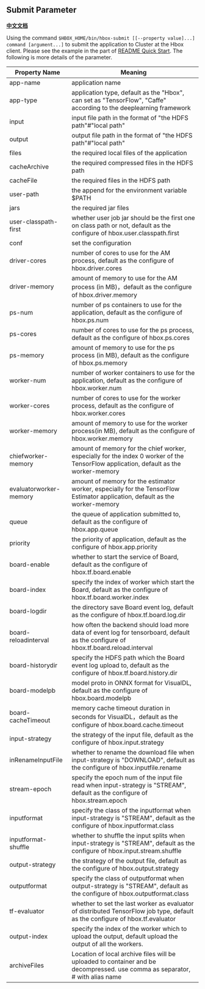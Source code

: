 ## Submit Parameter

[**中文文档**](./submit_cn.md)

Using the command `$HBOX_HOME/bin/hbox-submit [[--property value]...] command [argument...]` to submit the application to Cluster at the Hbox client.
Please see the example in the part of [README Quick Start](../README.md). The following is more details of the parameter.

Property Name | Meaning  
---------------- | ---------------  
app-name | application name  
app-type | application type, default as the "Hbox", can set as "TensorFlow", "Caffe" according to the deeplearning framework
input | input file path in the format of "the HDFS path"#"local path"  
output | output file path in the format of "the HDFS path"#"local path"  
files | the required local files of the application
cacheArchive | the required compressed files in the HDFS path  
cacheFile | the required files in the HDFS path  
user-path | the append for the environment variable $PATH  
jars | the required jar files  
user-classpath-first | whether user job jar should be the first one on class path or not, default as the configure of hbox.user.classpath.first  
conf | set the configuration  
driver-cores | number of cores to use for the AM process, default as the configure of hbox.driver.cores
driver-memory | amount of memory to use for the AM process (in MB)，default as the configure of hbox.driver.memory
ps-num | number of ps containers to use for the application, default as the configure of hbox.ps.num  
ps-cores | number of cores to use for the ps process, default as the configure of hbox.ps.cores  
ps-memory | amount of memory to use for the ps process (in MB), default as the configure of hbox.ps.memory  
worker-num | number of worker containers to use for the application, default as the configure of hbox.worker.num  
worker-cores | number of cores to use for the worker process, default as the configure of hbox.worker.cores  
worker-memory | amount of memory to use for the worker process(in MB), default as the configure of hbox.worker.memory  
chiefworker-memory | amount of memory for the chief worker, especially for the index 0 worker of the TensorFlow application, default as the worker-memory  
evaluatorworker-memory | amount of memory for the estimator worker, especially for the TensorFlow Estimator application, default as the worker-memory  
queue | the queue of application submitted to, default as the configure of hbox.app.queue  
priority | the priority of application, default as the configure of hbox.app.priority  
board-enable | whether to start the service of Board, default as the configure of hbox.tf.board.enable  
board-index | specify the index of worker which start the Board, default as the configure of hbox.tf.board.worker.index  
board-logdir | the directory save Board event log, default as the configure of hbox.tf.board.log.dir  
board-reloadinterval | how often the backend should load more data of event log for tensorboard, default as the configure of hbox.tf.board.reload.interval  
board-historydir | specify the HDFS path which the Board event log upload to, default as the configure of hbox.tf.board.history.dir  
board-modelpb | model proto in ONNX format for VisualDL, default as the configure of hbox.board.modelpb  
board-cacheTimeout | memory cache timeout duration in seconds for VisualDL，default as the configure of hbox.board.cache.timeout  
input-strategy | the strategy of the input file, default as the configure of hbox.input.strategy  
inRenameInputFile | whether to rename the download file when input-strategy is "DOWNLOAD", default as the configure of hbox.inputfile.rename  
stream-epoch | specify the epoch num of the input file read when input-strategy is "STREAM", default as the configure of hbox.stream.epoch  
inputformat | specify the class of the inputformat when input-strategy is "STREAM", default as the configure of hbox.inputformat.class  
inputformat-shuffle | whether to shuffle the input splits when input-strategy is "STREAM", default as the configure of hbox.input.stream.shuffle  
output-strategy | the strategy of the output file, default as the configure of hbox.output.strategy 
outputformat | specify the class of outputformat when output-strategy is "STREAM", default as the configure of hbox.outputformat.class
tf-evaluator | whether to set the last worker as evaluator of distributed TensorFlow job type, default as the configure of hbox.tf.evaluator
output-index | specify the index of the worker which to upload the output, default upload the output of all the workers.
archiveFiles | Location of local archive files will be uploaded to container and be decompressed. use comma as separator, # with alias name 
